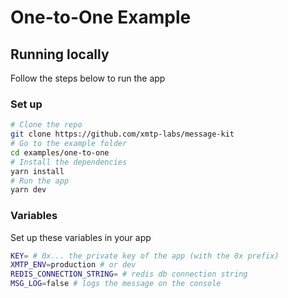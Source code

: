 # One-to-One Example

## Running locally

Follow the steps below to run the app

### Set up

```bash [cmd]
# Clone the repo
git clone https://github.com/xmtp-labs/message-kit
# Go to the example folder
cd examples/one-to-one
# Install the dependencies
yarn install
# Run the app
yarn dev
```

### Variables

Set up these variables in your app

```bash [cmd]
KEY= # 0x... the private key of the app (with the 0x prefix)
XMTP_ENV=production # or dev
REDIS_CONNECTION_STRING= # redis db connection string
MSG_LOG=false # logs the message on the console
```
